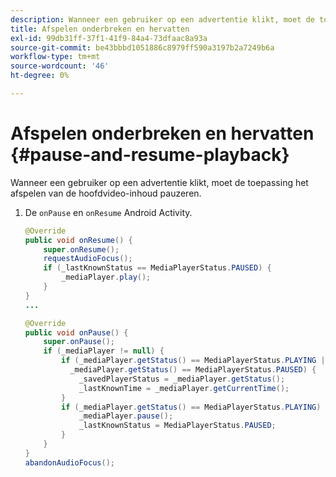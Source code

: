 ```yaml
---
description: Wanneer een gebruiker op een advertentie klikt, moet de toepassing het afspelen van de hoofdvideo-inhoud pauzeren.
title: Afspelen onderbreken en hervatten
exl-id: 99db31ff-37f1-41f9-84a4-73dfaac8a93a
source-git-commit: be43bbbd1051886c8979ff590a3197b2a7249b6a
workflow-type: tm+mt
source-wordcount: '46'
ht-degree: 0%

---
```


# Afspelen onderbreken en hervatten {#pause-and-resume-playback}

Wanneer een gebruiker op een advertentie klikt, moet de toepassing het afspelen van de hoofdvideo-inhoud pauzeren.

1. De `onPause` en `onResume` Android Activity.

   ```java
   @Override 
   public void onResume() { 
       super.onResume(); 
       requestAudioFocus(); 
       if (_lastKnownStatus == MediaPlayerStatus.PAUSED) { 
           _mediaPlayer.play(); 
       } 
   } 
   ... 
   
   @Override 
   public void onPause() { 
       super.onPause(); 
       if (_mediaPlayer != null) { 
           if (_mediaPlayer.getStatus() == MediaPlayerStatus.PLAYING || 
             _mediaPlayer.getStatus() == MediaPlayerStatus.PAUSED) { 
               _savedPlayerStatus = _mediaPlayer.getStatus(); 
               _lastKnownTime = _mediaPlayer.getCurrentTime(); 
           } 
           if (_mediaPlayer.getStatus() == MediaPlayerStatus.PLAYING) { 
               _mediaPlayer.pause(); 
               _lastKnownStatus = MediaPlayerStatus.PAUSED; 
           } 
       } 
   } 
   abandonAudioFocus(); 
   ```
